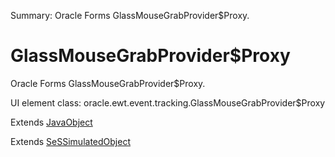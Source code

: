 Summary: Oracle Forms GlassMouseGrabProvider$Proxy.

# GlassMouseGrabProvider$Proxy

Oracle Forms GlassMouseGrabProvider$Proxy.
 
UI element class: oracle.ewt.event.tracking.GlassMouseGrabProvider$Proxy

Extends [JavaObject](JavaObject.md)

Extends [SeSSimulatedObject](SeSSimulatedObject.md)


